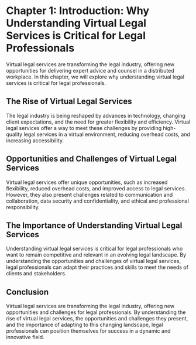 Chapter 1: Introduction: Why Understanding Virtual Legal Services is Critical for Legal Professionals
=====================================================================================================

Virtual legal services are transforming the legal industry, offering new opportunities for delivering expert advice and counsel in a distributed workplace. In this chapter, we will explore why understanding virtual legal services is critical for legal professionals.

The Rise of Virtual Legal Services
----------------------------------

The legal industry is being reshaped by advances in technology, changing client expectations, and the need for greater flexibility and efficiency. Virtual legal services offer a way to meet these challenges by providing high-quality legal services in a virtual environment, reducing overhead costs, and increasing accessibility.

Opportunities and Challenges of Virtual Legal Services
------------------------------------------------------

Virtual legal services offer unique opportunities, such as increased flexibility, reduced overhead costs, and improved access to legal services. However, they also present challenges related to communication and collaboration, data security and confidentiality, and ethical and professional responsibility.

The Importance of Understanding Virtual Legal Services
------------------------------------------------------

Understanding virtual legal services is critical for legal professionals who want to remain competitive and relevant in an evolving legal landscape. By understanding the opportunities and challenges of virtual legal services, legal professionals can adapt their practices and skills to meet the needs of clients and stakeholders.

Conclusion
----------

Virtual legal services are transforming the legal industry, offering new opportunities and challenges for legal professionals. By understanding the rise of virtual legal services, the opportunities and challenges they present, and the importance of adapting to this changing landscape, legal professionals can position themselves for success in a dynamic and innovative field.
